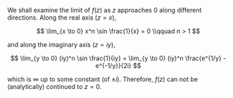 We shall examine the limit of $f(z)$ as $z$ approaches 0 along different directions. Along the real axis ($z = x$),

$$
\lim_{x \to 0} x^n \sin \frac{1}{x} = 0 \\qquad n > 1
$$

and along the imaginary axis ($z = iy$),

$$
\lim_{y \to 0} (iy)^n \sin \frac{1}{iy} = \lim_{y \to 0} (iy)^n \frac{e^{1/y} - e^{-1/y}}{2i}
$$

which is $\infty$ up to some constant (of $\pm i$). Therefore, $f(z)$ can not be (analytically) continued to $z = 0$.
